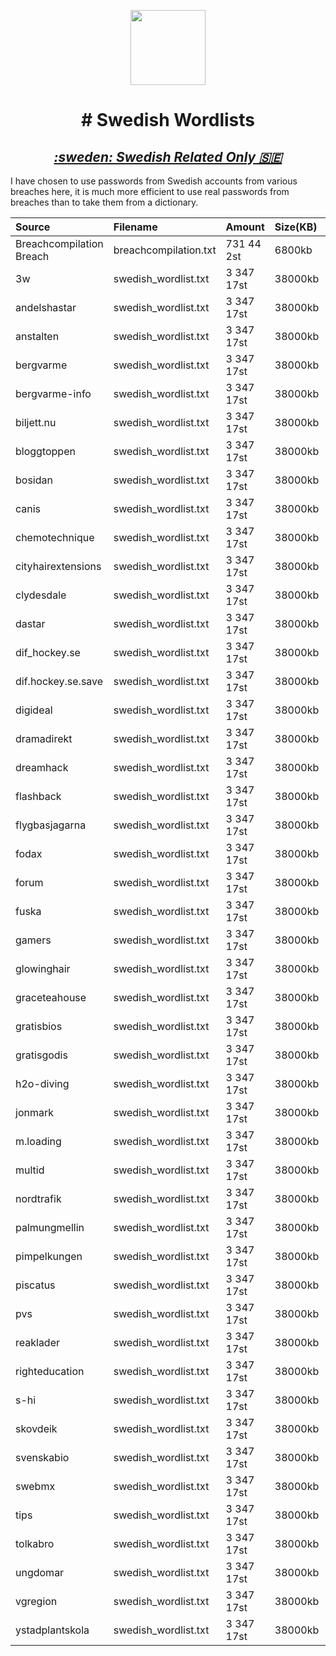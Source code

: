 <p align="center">
  <img width="120px" src="https://spng.subpng.com/20210519/hfl/transparent-dictionary-icon-english-icon-file-and-document-ico-60a4ec62b2c5a4.6659269716214211547323.jpg" />
  <h1 align="center"># Swedish Wordlists </h1>
  <h2 align="center"><i><u>:sweden: Swedish Related Only 🇸🇪</i></u></h2>
</p>

I have chosen to use passwords from Swedish accounts from various breaches here, 
it is much more efficient to use real passwords from breaches than to take them from a dictionary.

| Source                                   | Filename                           | Amount            | Size(KB)      | Added             |
| :--------------------------------------- | :--------------------------------- | :---------------- | :-------------| :-----------------| 
| Breachcompilation Breach                 | breachcompilation.txt              | 731 44 2st        | 6800kb        | 2022-09-10       | 
| 3w                                       | swedish_wordlist.txt               | 3 347 17st        | 38000kb       | 2022-05-14       |
| andelshastar                             | swedish_wordlist.txt               | 3 347 17st        | 38000kb       | 2022-05-14       |
| anstalten                                | swedish_wordlist.txt               | 3 347 17st        | 38000kb       | 2022-05-14       |
| bergvarme                                | swedish_wordlist.txt               | 3 347 17st        | 38000kb       | 2022-05-14       |
| bergvarme-info                           | swedish_wordlist.txt               | 3 347 17st        | 38000kb       | 2022-05-14       |
| biljett.nu                               | swedish_wordlist.txt               | 3 347 17st        | 38000kb       | 2022-05-14       |
| bloggtoppen                              | swedish_wordlist.txt               | 3 347 17st        | 38000kb       | 2022-05-14       |
| bosidan                                  | swedish_wordlist.txt               | 3 347 17st        | 38000kb       | 2022-05-14       |
| canis                                    | swedish_wordlist.txt               | 3 347 17st        | 38000kb       | 2022-05-14       |
| chemotechnique                           | swedish_wordlist.txt               | 3 347 17st        | 38000kb       | 2022-05-14       |
| cityhairextensions                       | swedish_wordlist.txt               | 3 347 17st        | 38000kb       | 2022-05-14       |
| clydesdale                               | swedish_wordlist.txt               | 3 347 17st        | 38000kb       | 2022-05-14       |
| dastar                                   | swedish_wordlist.txt               | 3 347 17st        | 38000kb       | 2022-05-14       |
| dif_hockey.se                            | swedish_wordlist.txt               | 3 347 17st        | 38000kb       | 2022-05-14       |
| dif.hockey.se.save                       | swedish_wordlist.txt               | 3 347 17st        | 38000kb       | 2022-05-14       |
| digideal                                 | swedish_wordlist.txt               | 3 347 17st        | 38000kb       | 2022-05-14       |
| dramadirekt                              | swedish_wordlist.txt               | 3 347 17st        | 38000kb       | 2022-05-14       |
| dreamhack                                | swedish_wordlist.txt               | 3 347 17st        | 38000kb       | 2022-05-14       |
| flashback                                | swedish_wordlist.txt               | 3 347 17st        | 38000kb       | 2022-05-14       |
| flygbasjagarna                           | swedish_wordlist.txt               | 3 347 17st        | 38000kb       | 2022-05-14       |
| fodax                                    | swedish_wordlist.txt               | 3 347 17st        | 38000kb       | 2022-05-14       |
| forum                                    | swedish_wordlist.txt               | 3 347 17st        | 38000kb       | 2022-05-14       |
| fuska                                    | swedish_wordlist.txt               | 3 347 17st        | 38000kb       | 2022-05-14       |
| gamers                                   | swedish_wordlist.txt               | 3 347 17st        | 38000kb       | 2022-05-14       |
| glowinghair                              | swedish_wordlist.txt               | 3 347 17st        | 38000kb       | 2022-05-14       |
| graceteahouse                            | swedish_wordlist.txt               | 3 347 17st        | 38000kb       | 2022-05-14       |
| gratisbios                               | swedish_wordlist.txt               | 3 347 17st        | 38000kb       | 2022-05-14       |
| gratisgodis                              | swedish_wordlist.txt               | 3 347 17st        | 38000kb       | 2022-05-14       |
| h2o-diving                               | swedish_wordlist.txt               | 3 347 17st        | 38000kb       | 2022-05-14       |
| jonmark                                  | swedish_wordlist.txt               | 3 347 17st        | 38000kb       | 2022-05-14       |
| m.loading                                | swedish_wordlist.txt               | 3 347 17st        | 38000kb       | 2022-05-14       |
| multid                                   | swedish_wordlist.txt               | 3 347 17st        | 38000kb       | 2022-05-14       |
| nordtrafik                               | swedish_wordlist.txt               | 3 347 17st        | 38000kb       | 2022-05-14       |
| palmungmellin                            | swedish_wordlist.txt               | 3 347 17st        | 38000kb       | 2022-05-14       |
| pimpelkungen                             | swedish_wordlist.txt               | 3 347 17st        | 38000kb       | 2022-05-14       |
| piscatus                                 | swedish_wordlist.txt               | 3 347 17st        | 38000kb       | 2022-05-14       |
| pvs                                      | swedish_wordlist.txt               | 3 347 17st        | 38000kb       | 2022-05-14       |
| reaklader                                | swedish_wordlist.txt               | 3 347 17st        | 38000kb       | 2022-05-14       |
| righteducation                           | swedish_wordlist.txt               | 3 347 17st        | 38000kb       | 2022-05-14       |
| s-hi                                     | swedish_wordlist.txt               | 3 347 17st        | 38000kb       | 2022-05-14       |
| skovdeik                                 | swedish_wordlist.txt               | 3 347 17st        | 38000kb       | 2022-05-14       |
| svenskabio                               | swedish_wordlist.txt               | 3 347 17st        | 38000kb       | 2022-05-14       |
| swebmx                                   | swedish_wordlist.txt               | 3 347 17st        | 38000kb       | 2022-05-14       |
| tips                                     | swedish_wordlist.txt               | 3 347 17st        | 38000kb       | 2022-05-14       |
| tolkabro                                 | swedish_wordlist.txt               | 3 347 17st        | 38000kb       | 2022-05-14       |
| ungdomar                                 | swedish_wordlist.txt               | 3 347 17st        | 38000kb       | 2022-05-14       |
| vgregion                                 | swedish_wordlist.txt               | 3 347 17st        | 38000kb       | 2022-05-14       |
| ystadplantskola                          | swedish_wordlist.txt               | 3 347 17st        | 38000kb       | 2022-05-14       |
